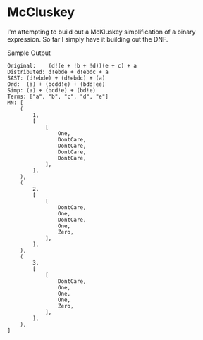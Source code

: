 McCluskey
=========

I'm attempting to build out a McKluskey simplification of a binary
expression. So far I simply have it building out the DNF.


Sample Output

    Original:    (d!(e + !b + !d))(e + c) + a
    Distributed: d!ebde + d!ebdc + a
    SAST: (d!ebde) + (d!ebdc) + (a)
    Ord:  (a) + (bcdd!e) + (bdd!ee)
    Simp: (a) + (bcd!e) + (bd!e)
    Terms: ["a", "b", "c", "d", "e"]
    MN: [
        (
            1,
            [
                [
                    One,
                    DontCare,
                    DontCare,
                    DontCare,
                    DontCare,
                ],
            ],
        ),
        (
            2,
            [
                [
                    DontCare,
                    One,
                    DontCare,
                    One,
                    Zero,
                ],
            ],
        ),
        (
            3,
            [
                [
                    DontCare,
                    One,
                    One,
                    One,
                    Zero,
                ],
            ],
        ),
    ]

